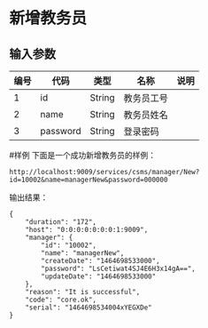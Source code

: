# 新增教务员

## 输入参数
| 编号 | 代码 | 类型 | 名称 | 说明 |
| ---- | ---- | ---- | ---- | ---- |
| 1 | id | String | 教务员工号 | |
| 2 | name | String | 教务员姓名 | |
| 3 | password | String | 登录密码 | |

#样例
下面是一个成功新增教务员的样例：
```url
http://localhost:9009/services/csms/manager/New?id=10002&name=managerNew&password=000000
```

输出结果：
```
{
    "duration": "172",
    "host": "0:0:0:0:0:0:0:1:9009",
    "manager": {
        "id": "10002",
        "name": "managerNew",
        "createDate": "1464698533000",
        "password": "LsCetiwat4SJ4E6H3x14gA==",
        "updateDate": "1464698533000"
    },
    "reason": "It is successful",
    "code": "core.ok",
    "serial": "1464698534004xYEGXDe"
}
```
